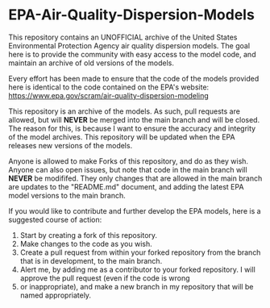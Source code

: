 # EPA-Air-Quality-Dispersion-Models
This repository contains an UNOFFICIAL archive of the United States Environmental Protection Agency air quality dispersion models.
The goal here is to provide the community with easy access to the model code, and maintain an archive of old versions of the models.

Every effort has been made to ensure that the code of the models provided here is identical to the code contained on the EPA's website:
https://www.epa.gov/scram/air-quality-dispersion-modeling

This repository is an archive of the models. As such, pull requests are allowed, but will **NEVER** be merged into the main branch and will be closed.
The reason for this, is because I want to ensure the accuracy and integrity of the model archives.
This repository will be updated when the EPA releases new versions of the models.

Anyone is allowed to make Forks of this repository, and do as they wish. Anyone can also open issues, but note that code in the main branch
will **NEVER** be modififed. They only changes that are allowed in the main branch are updates to the "README.md" document, and adding the
latest EPA model versions to the main branch.

If you would like to contribute and further develop the EPA models, here is a suggested course of action:
1. Start by creating a fork of this repository.
2. Make changes to the code as you wish.
3. Create a pull request from within your forked repository from the branch that is in development, to the main branch.
4. Alert me, by adding me as a contributor to your forked repository. I will approve the pull request (even if the code is wrong
5. or inappropriate), and make a new branch in my repository that will be named appropriately.
